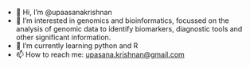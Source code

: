- 👋 Hi, I’m @upaasanakrishnan
- 👀 I’m interested in genomics and bioinformatics, focussed on the analysis of genomic data to identify biomarkers, diagnostic tools and other significant information.
- 🌱 I’m currently learning python and R
- 📫 How to reach me: upasana.krishnan@gmail.com

<!---
upaasanakrishnan/upaasanakrishnan is a ✨ special ✨ repository because its `README.md` (this file) appears on your GitHub profile.
You can click the Preview link to take a look at your changes.
--->
